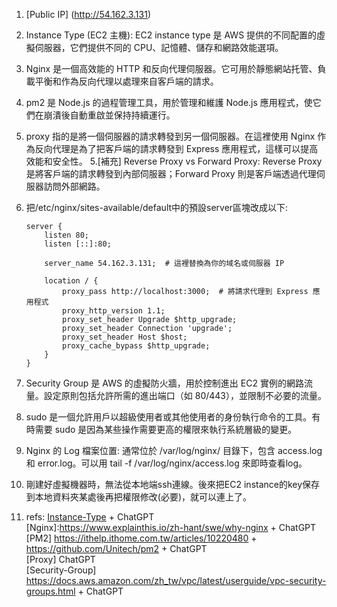 1. [Public IP] (http://54.162.3.131)

2. Instance Type (EC2 主機): EC2 instance type 是 AWS 提供的不同配置的虛擬伺服器，它們提供不同的 CPU、記憶體、儲存和網路效能選項。
3. Nginx 是一個高效能的 HTTP 和反向代理伺服器。它可用於靜態網站托管、負載平衡和作為反向代理以處理來自客戶端的請求。
4. pm2 是 Node.js 的過程管理工具，用於管理和維護 Node.js 應用程式，使它們在崩潰後自動重啟並保持持續運行。
5. proxy 指的是將一個伺服器的請求轉發到另一個伺服器。在這裡使用 Nginx 作為反向代理是為了把客戶端的請求轉發到 Express 應用程式，這樣可以提高效能和安全性。
5.[補充] Reverse Proxy vs Forward Proxy: Reverse Proxy 是將客戶端的請求轉發到內部伺服器；Forward Proxy 則是客戶端透過代理伺服器訪問外部網路。
6. 把/etc/nginx/sites-available/default中的預設server區塊改成以下: 
    ``` nginx
    server {
        listen 80;
        listen [::]:80;

        server_name 54.162.3.131;  # 這裡替換為你的域名或伺服器 IP

        location / {
            proxy_pass http://localhost:3000;  # 將請求代理到 Express 應用程式
            proxy_http_version 1.1;
            proxy_set_header Upgrade $http_upgrade;
            proxy_set_header Connection 'upgrade';
            proxy_set_header Host $host;
            proxy_cache_bypass $http_upgrade;
        }
    } 
    ```
7. Security Group 是 AWS 的虛擬防火牆，用於控制進出 EC2 實例的網路流量。設定原則包括允許所需的進出端口（如 80/443），並限制不必要的流量。
8. sudo 是一個允許用戶以超級使用者或其他使用者的身份執行命令的工具。有時需要 sudo 是因為某些操作需要更高的權限來執行系統層級的變更。
9. Nginx 的 Log 檔案位置: 通常位於 /var/log/nginx/ 目錄下，包含 access.log 和 error.log。可以用 tail -f /var/log/nginx/access.log 來即時查看log。
10. 剛建好虛擬機器時，無法從本地端ssh連線。後來把EC2 instance的key保存到本地資料夾某處後再把權限修改(必要)，就可以連上了。
11. refs:
[Instance-Type](https://www.youtube.com/watch?v=iHX-jtKIVNA) + ChatGPT<br>
[Nginx]:https://www.explainthis.io/zh-hant/swe/why-nginx + ChatGPT<br>
[PM2] https://ithelp.ithome.com.tw/articles/10220480 + https://github.com/Unitech/pm2 + ChatGPT<br>
[Proxy] ChatGPT<br>
[Security-Group] https://docs.aws.amazon.com/zh_tw/vpc/latest/userguide/vpc-security-groups.html + ChatGPT